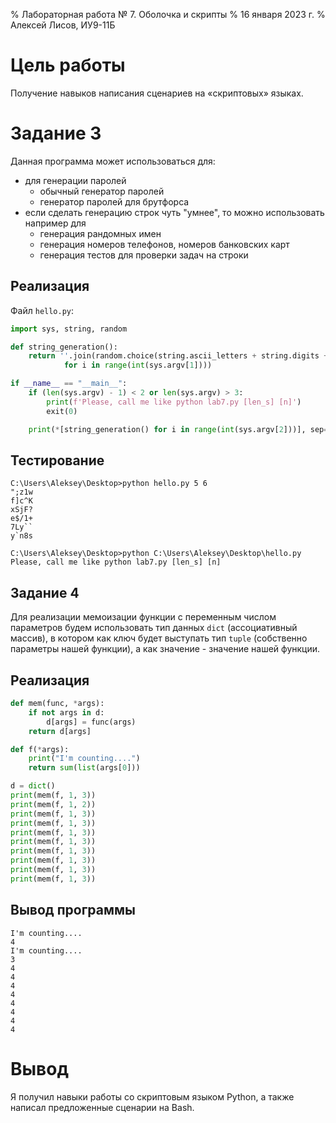 % Лабораторная работа № 7. Оболочка и скрипты
% 16 января 2023 г.
% Алексей Лисов, ИУ9-11Б

# Цель работы
Получение навыков написания сценариев на «скриптовых» языках.


# Задание 3

Данная программа может использоваться для:
* для генерации паролей
    + обычный генератор паролей
    + генератор паролей для брутфорса
* если сделать генерацию строк чуть "умнее", то можно использовать например для
    + генерация рандомных имен
    + генерация номеров телефонов, номеров банковских карт
    + генерация тестов для проверки задач на строки

## Реализация

Файл `hello.py`:

```python
import sys, string, random

def string_generation():
    return ''.join(random.choice(string.ascii_letters + string.digits + string.punctuation) 
            for i in range(int(sys.argv[1])))

if __name__ == "__main__":
    if (len(sys.argv) - 1) < 2 or len(sys.argv) > 3:
        print(f'Please, call me like python lab7.py [len_s] [n]')
        exit(0)

    print(*[string_generation() for i in range(int(sys.argv[2]))], sep='\n')
```

## Тестирование

```
C:\Users\Aleksey\Desktop>python hello.py 5 6
";z1w
f]c^K
xSjF?
e$/1+
7Ly``
y`n8s

C:\Users\Aleksey\Desktop>python C:\Users\Aleksey\Desktop\hello.py
Please, call me like python lab7.py [len_s] [n]
```

## Задание 4

Для реализации мемоизации функции с переменным числом параметров будем использовать 
тип данных ```dict``` (ассоциативный массив), в котором как ключ будет выступать 
тип ```tuple``` (собственно параметры нашей функции),
а как значение - значение нашей функции.

## Реализация
```python
def mem(func, *args):
    if not args in d:
        d[args] = func(args)
    return d[args]

def f(*args):
    print("I'm counting....")
    return sum(list(args[0]))

d = dict()
print(mem(f, 1, 3))
print(mem(f, 1, 2))
print(mem(f, 1, 3))
print(mem(f, 1, 3))
print(mem(f, 1, 3))
print(mem(f, 1, 3))
print(mem(f, 1, 3))
print(mem(f, 1, 3))
print(mem(f, 1, 3))
print(mem(f, 1, 3))
```

## Вывод программы
```
I'm counting....
4
I'm counting....
3
4
4
4
4
4
4
4
4
```

# Вывод
Я получил навыки работы со скриптовым языком Python, а также
написал предложенные сценарии на Bash.
